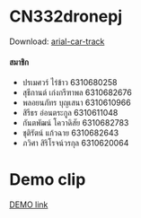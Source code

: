 # CN332dronepj
Download: [arial-car-track](https://github.com/6310682783/act)

#### สมาชิก
- ปรเมศวร์ ไร่ข้าว 6310680258
- สุธีกานต์ เก่งกรีฑาพล 6310682676
- พลอยนภัทร บุญเสนา 6310610966
- สิรีธร อ่อนตระกูล 6310611048
- กันตพัฒน์ โควาดิสัย 6310682783
- ชุติรัตน์ แก้วฉาย 6310682643
- ภวิศา สิริโรจน์วรกุล 6310620064

# Demo clip
[DEMO link](https://youtu.be/lu2C1Oj_wvc)
